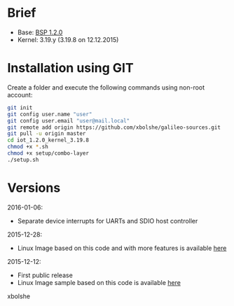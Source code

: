 Brief
====
* Base: [BSP 1.2.0](https://downloadcenter.intel.com/download/23197/Intel-Quark-BSP)
* Kernel: 3.19.y (3.19.8 on 12.12.2015)


Installation using GIT
====

Create a folder and execute the following commands using non-root account:

``` bash
git init
git config user.name "user"
git config user.email "user@mail.local"
git remote add origin https://github.com/xbolshe/galileo-sources.git
git pull -u origin master
cd iot_1.2.0_kernel_3.19.8
chmod +x *.sh
chmod +x setup/combo-layer
./setup.sh
```


Versions
====

2016-01-06:
* Separate device interrupts for UARTs and SDIO host controller

2015-12-28:
* Linux Image based on this code and with more features is available [here](https://github.com/xbolshe/galileo-custom-images/tree/master/iot_1.2.0_kernel_3.19.8)

2015-12-12:
* First public release
* Linux Image sample based on this code is available [here](https://relvarsoft.com/galileo/galileo_iot_1.2.0_custom_build_xbolshe_kernel_v3.19.8_201512121.zip)

xbolshe
